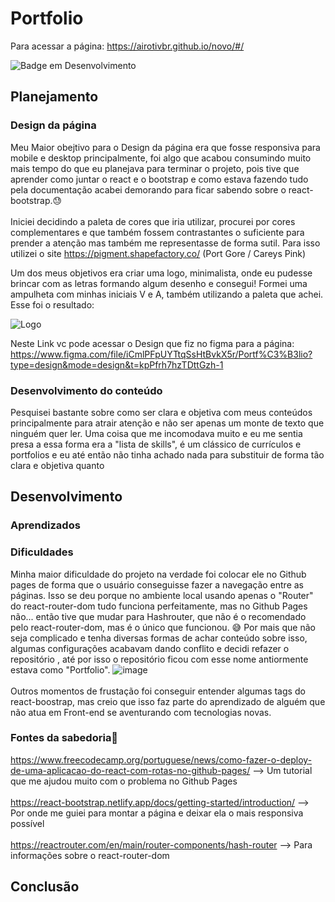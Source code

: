 # Portfolio
Para acessar a página: https://airotivbr.github.io/novo/#/

![Badge em Desenvolvimento](http://img.shields.io/static/v1?label=STATUS&message=EM%20DESENVOLVIMENTO&color=GREEN&style=for-the-badge)


## Planejamento

### Design da página

Meu Maior obejtivo para o Design da página era que fosse responsiva para mobile e desktop principalmente, foi algo que acabou consumindo muito mais tempo do que eu planejava para terminar o projeto, pois tive que aprender como juntar o react e o bootstrap e como estava fazendo tudo pela documentação acabei demorando para ficar sabendo sobre o react-bootstrap.😓
<br></br>
Iniciei decidindo a paleta de cores que iria utilizar, procurei por cores complementares e que também fossem contrastantes o suficiente para prender a atenção mas também me representasse de forma sutil. Para isso utilizei o site https://pigment.shapefactory.co/ (Port Gore / Careys Pink)

Um dos meus objetivos era criar uma logo, minimalista, onde eu pudesse brincar com as letras formando algum desenho e consegui! Formei uma ampulheta com minhas iniciais V e A, também utilizando a paleta que achei. Esse foi o resultado:

![Logo](https://github.com/AIROTIVBR/novo/assets/101279006/7583ee66-1d52-4e1e-937e-4dca8c40e61c)

Neste Link vc pode acessar o Design que fiz no figma para a página: https://www.figma.com/file/iCmlPFpUYTtqSsHtBvkX5r/Portf%C3%B3lio?type=design&mode=design&t=kpPfrh7hzTDttGzh-1

### Desenvolvimento do conteúdo 

Pesquisei bastante sobre como ser clara e objetiva com meus conteúdos principalmente para atrair atenção e não ser apenas um monte de texto que ninguém quer ler. Uma coisa que me incomodava muito e eu me sentia presa a essa forma era a "lista de skills", é um clássico de currículos e portfolios e eu até então não tinha achado nada para substituir de forma tão clara e objetiva quanto
## Desenvolvimento
### Aprendizados
### Dificuldades

Minha maior dificuldade do projeto na verdade foi colocar ele no Github pages de forma que o usuário conseguisse fazer a navegação entre as páginas. Isso se deu porque no ambiente local usando apenas o "Router" do react-router-dom tudo funciona perfeitamente, mas no Github Pages não... então tive que mudar para Hashrouter, que não é o recomendado pelo react-router-dom, mas é o único que funcionou. 😅 Por mais que não seja complicado e tenha diversas formas de achar conteúdo sobre isso, algumas configurações acabavam dando conflito e decidi refazer o repositório , até por isso o repositório ficou com esse nome antiormente estava como "Portfolio". 
![image](https://github.com/AIROTIVBR/novo/assets/101279006/1ad28d7b-c93c-4244-88e1-5d2e9967394d)
<br></br>
Outros momentos de frustação foi conseguir entender algumas tags do react-boostrap, mas creio que isso faz parte do aprendizado de alguém que não atua em Front-end se aventurando com tecnologias novas.

### Fontes da sabedoria🧐
https://www.freecodecamp.org/portuguese/news/como-fazer-o-deploy-de-uma-aplicacao-do-react-com-rotas-no-github-pages/ --> Um tutorial que me ajudou muito com o problema no Github Pages
<br></br>
https://react-bootstrap.netlify.app/docs/getting-started/introduction/ --> Por onde me guiei para montar a página e deixar ela o mais responsiva possível
<br></br>
https://reactrouter.com/en/main/router-components/hash-router  --> Para informações sobre o react-router-dom

## Conclusão

